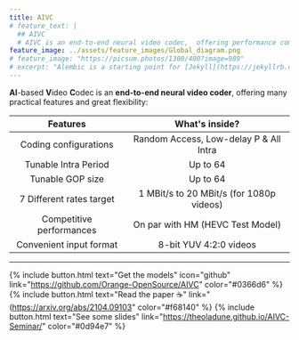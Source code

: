 ```yaml
---
title: AIVC
# feature_text: |
  ## AIVC
  # AIVC is an end-to-end neural video codec,  offering performance competitive with HEVC.
feature_image: ../assets/feature_images/Global_diagram.png
# feature_image: "https://picsum.photos/1300/400?image=989"
# excerpt: "Alembic is a starting point for [Jekyll](https://jekyllrb.com/) projects. Rather than starting from scratch, this boilerplate is designed to get the ball rolling immediately. Install it, configure it, tweak it, push it."
---
```


__AI__-based **V**ideo **C**odec is an **end-to-end neural video coder**, offering many practical features and great flexibility:

| __Features__                | __What's inside?__  |
| :---:                   | :-: |
| Coding configurations   | Random Access, Low-delay P & All Intra |
| Tunable Intra Period    | Up to 64
| Tunable GOP size        | Up to 64
| 7 Different rates target   | 1 MBit/s to 20 MBit/s (for 1080p videos)
| Competitive performances| On par with HM (HEVC Test Model)
| Convenient input format | 8-bit YUV 4:2:0 videos

---

{% include button.html text="Get the models" icon="github" link="https://github.com/Orange-OpenSource/AIVC" color="#0366d6" %} {% include button.html text="Read the paper ☕️" link="(https://arxiv.org/abs/2104.09103" color="#f68140" %} {% include button.html text="See some slides" link="https://theoladune.github.io/AIVC-Seminar/" color="#0d94e7" %}

